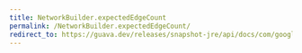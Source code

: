 ```yaml
---
title: NetworkBuilder.expectedEdgeCount
permalink: /NetworkBuilder.expectedEdgeCount/
redirect_to: https://guava.dev/releases/snapshot-jre/api/docs/com/google/common/graph/NetworkBuilder.html#expectedEdgeCount-int-
---
```


